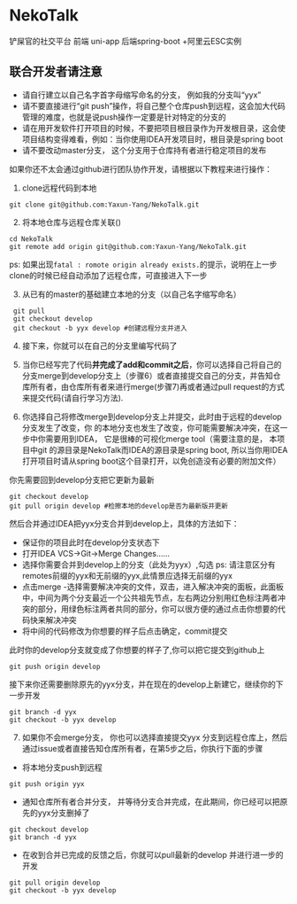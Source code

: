 # NekoTalk
铲屎官的社交平台
前端 uni-app 后端spring-boot +阿里云ESC实例

## 联合开发者请注意
- 请自行建立以自己名字首字母缩写命名的分支， 例如我的分支叫“yyx”
- 请不要直接进行“git push”操作，将自己整个仓库push到远程，这会加大代码管理的难度，也就是说push操作一定要是针对特定的分支的
- 请在用开发软件打开项目的时候，不要把项目根目录作为开发根目录，这会使项目结构变得难看，例如：当你使用IDEA开发项目时，根目录是spring boot
- 请不要改动master分支， 这个分支用于仓库持有者进行稳定项目的发布

如果你还不太会通过github进行团队协作开发，请根据以下教程来进行操作：

1.  clone远程代码到本地
```
git clone git@github.com:Yaxun-Yang/NekoTalk.git
```
2. 将本地仓库与远程仓库关联()
```
cd NekoTalk
git remote add origin git@github.com:Yaxun-Yang/NekoTalk.git
```
ps: 如果出现`fatal : romote origin already exists.`的提示，说明在上一步clone的时候已经自动添加了远程仓库，可直接进入下一步

3. 从已有的master的基础建立本地的分支（以自己名字缩写命名）
```
 git pull
 git checkout develop
 git checkout -b yyx develop #创建远程分支并进入
```
4. 接下来，你就可以在自己的分支里编写代码了

5. 当你已经写完了代码**并完成了add和commit之后**，你可以选择自己将自己的分支merge到develop分支上（步骤6）或者直接提交自己的分支，并告知仓库所有者，由仓库所有者来进行merge(步骤7)再或者通过pull request的方式来提交代码(请自行学习方法).

6. 你选择自己将修改merge到develop分支上并提交，此时由于远程的develop分支发生了改变，你 的本地分支也发生了改变，你可能需要解决冲突，在这一步中你需要用到IDEA， 它是很棒的可视化merge tool（需要注意的是， 本项目中git 的源目录是NekoTalk而IDEA的源目录是spring boot, 所以当你用IDEA打开项目时请从spring boot这个目录打开，以免创造没有必要的附加文件）

你先需要回到develop分支把它更新为最新
```
git checkout develop
git pull origin develop #检擦本地的develop是否为最新版并更新
```

然后合并通过IDEA把yyx分支合并到develop上，具体的方法如下：
- 保证你的项目此时在develop分支状态下
- 打开IDEA VCS->Git->Merge Changes……
- 选择你需要合并到develop上的分支（此处为yyx）,勾选
ps: 请注意区分有remotes前缀的yyx和无前缀的yyx,此情景应选择无前缀的yyx
- 点击merge
-选择需要解决冲突的文件，双击，进入解决冲突的面板，此面板中，中间为两个分支最近一个公共祖先节点，左右两边分别用红色标注两者冲突的部分，用绿色标注两者共同的部分，你可以很方便的通过点击你想要的代码快来解决冲突
- 将中间的代码修改为你想要的样子后点击确定，commit提交

此时你的develop分支就变成了你想要的样子了,你可以把它提交到github上
```
git push origin develop
```
接下来你还需要删除原先的yyx分支，并在现在的develop上新建它，继续你的下一步开发
```
git branch -d yyx
git checkout -b yyx develop
```

7. 如果你不会merge分支， 你也可以选择直接提交yyx 分支到远程仓库上，然后通过issue或者直接告知仓库所有者，在第5步之后，你执行下面的步骤
- 将本地分支push到远程
```
git push origin yyx
```
- 通知仓库所有者合并分支， 并等待分支合并完成，在此期间，你已经可以把原先的yyx分支删掉了
```
git checkout develop
git branch -d yyx
```
- 在收到合并已完成的反馈之后，你就可以pull最新的develop 并进行进一步的开发
```
git pull origin develop
git checkout -b yyx develop
```